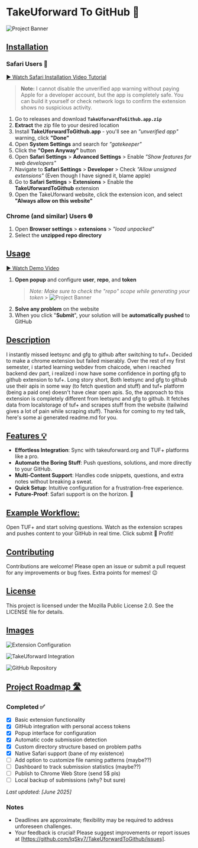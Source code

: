 # TakeUforward To GitHub 🚀

![Project Banner](assets/main.png)

## <u>Installation</u>

### **Safari Users** 🧭

[▶️ Watch Safari Installation Video Tutorial](https://youtu.be/1dYI2wZfkJE?si=1Fk78wQvimInFo3Z)

> **Note:** I cannot disable the unverified app warning without paying Apple for a developer account, but the app is completely safe. You can build it yourself or check network logs to confirm the extension shows no suspicious activity.

1. Go to releases and download **`TakeUforwardToGithub.app.zip`**
2. **Extract** the zip file to your desired location
3. Install **TakeUforwardToGithub.app** - you'll see an _"unverified app"_ warning, click **"Done"**
4. Open **System Settings** and search for _"gatekeeper"_
5. Click the **"Open Anyway"** button
6. Open **Safari Settings** > **Advanced Settings** > Enable _"Show features for web developers"_
7. Navigate to **Safari Settings** > **Developer** > Check _"Allow unsigned extensions"_ (Even though I have signed it, blame apple)
8. Go to **Safari Settings** > **Extensions** > Enable the **TakeUforwardToGithub** extension
9. Open the TakeUforward website, click the extension icon, and select **"Always allow on this website"**

### **Chrome (and similar) Users** 🌐

1. Open **Browser settings** > **extensions** > _"load unpacked"_
2. Select the **unzipped repo directory**

## <u>Usage</u>

[▶️ Watch Demo Video](https://youtu.be/rukpCwCx3x8?si=DEQCMEOlA9BnMU1X)

1. **Open popup** and configure **user**, **repo**, and **token**
   > _Note: Make sure to check the "repo" scope while generating your token_ > ![Project Banner](screenshots/check.png)
2. **Solve any problem** on the website
3. When you click "**Submit**", your solution will be **automatically pushed** to GitHub

## <u>Description</u>

I instantly missed leetsync and gfg to github after switching to tuf+. Decided to make a chrome extension but failed miserably. Over the rest of my first semester, i started learning webdev from chaicode, when i reached backend dev part, i
realized i now have some confidence in porting gfg to github extension to tuf+. Long story short, Both leetsync and gfg to github use their apis in some way (to fetch question and stuff) and tuf+ platform (being a paid one) doesn't have clear open apis.
So, the approach to this extension is completely different from leetsync and gfg to github. It fetches data from localstorage of tuf+ and scrapes stuff from the website (tailwind gives a lot of pain while scraping stuff). Thanks for coming to my ted talk,
here's some ai generated readme.md for you.

## <u>Features 💡</u>

- **Effortless Integration**: Sync with takeuforward.org and TUF+ platforms like a pro.
- **Automate the Boring Stuff**: Push questions, solutions, and more directly to your GitHub.
- **Multi-Content Support**: Handles code snippets, questions, and extra notes without breaking a sweat.
- **Quick Setup**: Intuitive configuration for a frustration-free experience.
- **Future-Proof**: Safari support is on the horizon. 🦊

## <u>Example Workflow:</u>

Open TUF+ and start solving questions.
Watch as the extension scrapes and pushes content to your GitHub in real time.
Click submit
🎉 Profit!

## <u>Contributing</u>

Contributions are welcome! Please open an issue or submit a pull request for any improvements or bug fixes. Extra points for memes! 😉

## <u>License</u>

This project is licensed under the Mozilla Public License 2.0. See the LICENSE file for details.

## <u>Images</u>

![Extension Configuration](assets/1.png)

![TakeUforward Integration](assets/2.png)

![GitHub Repository](assets/3.png)

## <u>Project Roadmap 🛣️</u>

### Completed ✅

- [x] Basic extension functionality
- [x] GitHub integration with personal access tokens
- [x] Popup interface for configuration
- [x] Automatic code submission detection
- [x] Custom directory structure based on problem paths
- [x] Native Safari support (bane of my existence)
- [ ] Add option to customize file naming patterns (maybe??)
- [ ] Dashboard to track submission statistics (maybe??)
- [ ] Publish to Chrome Web Store (send 5$ pls)
- [ ] Local backup of submissions (why? but sure)

_Last updated: [June 2025]_

### Notes

- Deadlines are approximate; flexibility may be required to address unforeseen challenges.
- Your feedback is crucial! Please suggest improvements or report issues at [https://github.com/lqSky7/TakeUforwardToGithub/issues].
